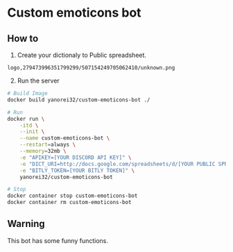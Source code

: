 # Custom emoticons bot

## How to

1. Create your dictionaly to Public spreadsheet.

```csv
logo,279473996351799299/507154249705062410/unknown.png
```

2. Run the server

```bash
# Build Image
docker build yanorei32/custom-emoticons-bot ./

# Run
docker run \
	-itd \
	--init \
	--name custom-emoticons-bot \
	--restart=always \
	--memory=32mb \
	-e "APIKEY=[YOUR DISCORD API KEY]" \
	-e "DICT_URI=http://docs.google.com/spreadsheets/d/[YOUR PUBLIC SPREAD SHEET]/export?format=csv&gid=0" \
	-e "BITLY_TOKEN=[YOUR BITLY TOKEN]" \
	yanorei32/custom-emoticons-bot

# Stop
docker container stop custom-emoticons-bot
docker container rm custom-emoticons-bot
```

## Warning

This bot has some funny functions.


